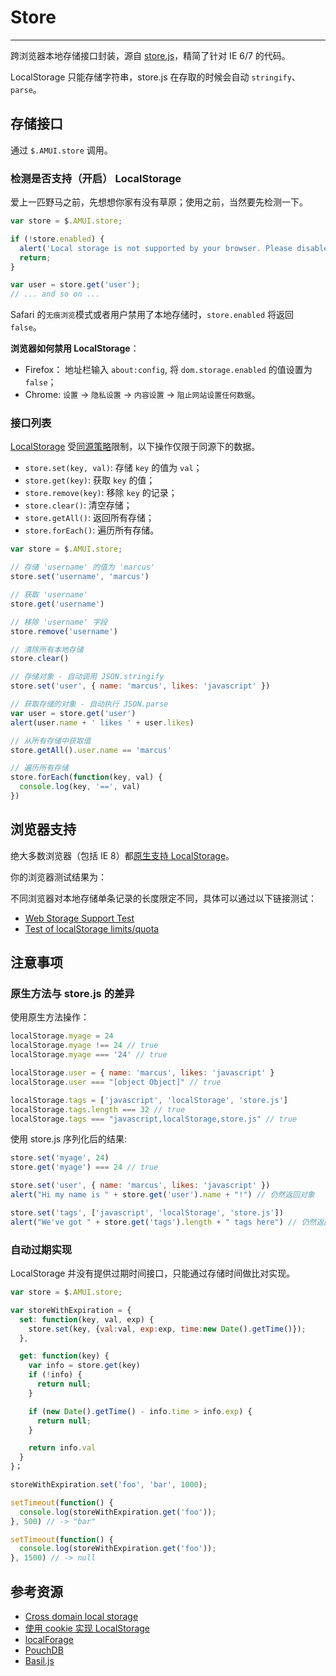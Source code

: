 # Store
---

跨浏览器本地存储接口封装，源自 [store.js](https://github.com/marcuswestin/store.js)，精简了针对 IE 6/7 的代码。

LocalStorage 只能存储字符串，store.js 在存取的时候会自动 `stringify`、`parse`。

## 存储接口


通过 `$.AMUI.store` 调用。

### 检测是否支持（开启） LocalStorage

爱上一匹野马之前，先想想你家有没有草原；使用之前，当然要先检测一下。

```javascript
var store = $.AMUI.store;

if (!store.enabled) {
  alert('Local storage is not supported by your browser. Please disable "Private Mode", or upgrade to a modern browser.');
  return;
}

var user = store.get('user');
// ... and so on ...
```

Safari 的`无痕浏览`模式或者用户禁用了本地存储时，`store.enabled` 将返回 `false`。

**浏览器如何禁用 LocalStorage**：

- Firefox： 地址栏输入 `about:config`, 将 `dom.storage.enabled` 的值设置为 `false`；
- Chrome: `设置` → `隐私设置` → `内容设置` → `阻止网站设置任何数据`。

### 接口列表

[LocalStorage](https://developer.mozilla.org/en-US/docs/Web/Guide/API/DOM/Storage) 受[同源策略](https://developer.mozilla.org/en-US/docs/Web/Security/Same-origin_policy)限制，以下操作仅限于同源下的数据。

- `store.set(key, val)`: 存储 `key` 的值为 `val`；
- `store.get(key)`: 获取 `key` 的值；
- `store.remove(key)`: 移除 `key` 的记录；
- `store.clear()`: 清空存储；
- `store.getAll()`: 返回所有存储；
- `store.forEach()`: 遍历所有存储。

```javascript
var store = $.AMUI.store;

// 存储 'username' 的值为 'marcus'
store.set('username', 'marcus')

// 获取 'username'
store.get('username')

// 移除 'username' 字段
store.remove('username')

// 清除所有本地存储
store.clear()

// 存储对象 - 自动调用 JSON.stringify
store.set('user', { name: 'marcus', likes: 'javascript' })

// 获取存储的对象 - 自动执行 JSON.parse
var user = store.get('user')
alert(user.name + ' likes ' + user.likes)

// 从所有存储中获取值
store.getAll().user.name == 'marcus'

// 遍历所有存储
store.forEach(function(key, val) {
  console.log(key, '==', val)
})
```

## 浏览器支持

绝大多数浏览器（包括 IE 8）都[原生支持 LocalStorage](http://caniuse.com/#search=localStorage)。

你的浏览器测试结果为： <strong id="errorOutput" class="am-text-danger"></strong>
<strong id="store-test-success" class="am-text-success"></strong>

不同浏览器对本地存储单条记录的长度限定不同，具体可以通过以下链接测试：

- [Web Storage Support Test](http://dev-test.nemikor.com/web-storage/support-test/)
- [Test of localStorage limits/quota](https://arty.name/localstorage.html)

## 注意事项

### 原生方法与 store.js 的差异

使用原生方法操作：

```javascript
localStorage.myage = 24
localStorage.myage !== 24 // true
localStorage.myage === '24' // true

localStorage.user = { name: 'marcus', likes: 'javascript' }
localStorage.user === "[object Object]" // true

localStorage.tags = ['javascript', 'localStorage', 'store.js']
localStorage.tags.length === 32 // true
localStorage.tags === "javascript,localStorage,store.js" // true
```

使用 store.js 序列化后的结果:

```javascript
store.set('myage', 24)
store.get('myage') === 24 // true

store.set('user', { name: 'marcus', likes: 'javascript' })
alert("Hi my name is " + store.get('user').name + "!") // 仍然返回对象

store.set('tags', ['javascript', 'localStorage', 'store.js'])
alert("We've got " + store.get('tags').length + " tags here") // 仍然返回数组
```

### 自动过期实现

LocalStorage 并没有提供过期时间接口，只能通过存储时间做比对实现。

```javascript
var store = $.AMUI.store;

var storeWithExpiration = {
  set: function(key, val, exp) {
    store.set(key, {val:val, exp:exp, time:new Date().getTime()});
  },

  get: function(key) {
    var info = store.get(key)
    if (!info) {
      return null;
    }

    if (new Date().getTime() - info.time > info.exp) {
      return null;
    }

    return info.val
  }
}；

storeWithExpiration.set('foo', 'bar', 1000);

setTimeout(function() {
  console.log(storeWithExpiration.get('foo'));
}, 500) // -> "bar"

setTimeout(function() {
  console.log(storeWithExpiration.get('foo'));
}, 1500) // -> null
```

## 参考资源

- [Cross domain local storage](https://github.com/zendesk/cross-storage)
- [使用 cookie 实现 LocalStorage](https://developer.mozilla.org/en-US/docs/Web/Guide/API/DOM/Storage#Compatibility)
- [localForage](https://github.com/mozilla/localForage)
- [PouchDB](https://github.com/pouchdb/pouchdb)
- [Basil.js](https://github.com/Wisembly/basil.js)

<script>
  $(function() {
    var store = $.AMUI.store;

    var tests = {
      outputError: null,
      assert: assert,
      runFirstPass: runFirstPass,
      runSecondPass: runSecondPass,
      failed: false
    };

    function assert(truthy, msg) {
      if (!truthy) {
        tests.outputError('bad assert: ' + msg);
        if (store.disabled) {
          tests.outputError('<br>Note that store.disabled == true')
        }
        tests.failed = true
      }
    }

    function runFirstPass() {
      store.clear();

      store.get('unsetValue') // see https://github.com/marcuswestin/store.js/issues/63

      store.set('foo', 'bar')
      assert(store.get('foo') == 'bar', "stored key 'foo' not equal to stored value 'bar'")

      store.remove('foo')
      assert(store.get('foo') == null, "removed key 'foo' not null")

      assert(store.set('foo', 'value') == 'value', "store#set returns the stored value")

      store.set('foo', 'bar1')
      store.set('foo', 'bar2')
      assert(store.get('foo') == 'bar2', "key 'foo' is not equal to second value set 'bar2'")

      store.set('foo', 'bar')
      store.set('bar', 'foo')
      store.remove('foo')
      assert(store.get('bar') == 'foo', "removing key 'foo' also removed key 'bar'")

      store.set('foo', 'bar');
      store.set('bar', 'foo');
      store.clear();
      assert(store.get('foo') == null && store.get('bar') == null, "keys foo and bar not cleared after store cleared")

      store.transact('foosact', function(val) {
        assert(typeof val == 'object', "new key is not an object at beginning of transaction");
        val.foo = 'foo';
      });
      store.transact('foosact', function(val) {
        assert(val.foo == 'foo', "first transaction did not register");
        val.bar = 'bar'
      });
      assert(store.get('foosact').bar == 'bar', "second transaction did not register")

      store.set('foo', {name: 'marcus', arr: [1, 2, 3]})
      assert(typeof store.get('foo') == 'object', "type of stored object 'foo' is not 'object'")
      assert(store.get('foo') instanceof Object, "stored object 'foo' is not an instance of Object")
      assert(store.get('foo').name == 'marcus', "property 'name' of stored object 'foo' is not 'marcus'")
      assert(store.get('foo').arr instanceof Array, "Array property 'arr' of stored object 'foo' is not an instance of Array")
      assert(store.get('foo').arr.length == 3, "The length of Array property 'arr' stored on object 'foo' is not 3")

      assert(store.enabled = !store.disabled, "Store.enabled is not the reverse of .disabled");

      store.remove('circularReference')
      var circularOne = {}
      var circularTwo = {one: circularOne}
      circularOne.two = circularTwo
      var threw = false
      try {
        store.set('circularReference', circularOne)
      }
      catch (e) {
        threw = true
      }
      assert(threw, "storing object with circular reference did not throw")
      assert(!store.get('circularReference'), "attempting to store object with circular reference which should have faile affected store state")

      // If plain local storage was used before store.js, we should attempt to JSON.parse them into javascript values.
      // Store values using vanilla localStorage, then read them out using store.js
      if (typeof localStorage != 'undefined') {
        var promoteValues = {
          'int': 42,
          'bool': true,
          'float': 3.141592653,
          'string': "Don't Panic",
          'odd_string': "{ZYX'} abc:;::)))"
        }
        for (key in promoteValues) {
          localStorage[key] = promoteValues[key]
        }
        for (key in promoteValues) {
          assert(store.get(key) == promoteValues[key], key + " was not correctly promoted to valid JSON")
          store.remove(key)
        }
      }

      // The following stored values get tested in doSecondPass after a page reload
      store.set('firstPassFoo', 'bar')
      store.set('firstPassObj', {woot: true})

      var all = store.getAll()
      assert(all.firstPassFoo == 'bar', 'getAll gets firstPassFoo')
      assert(countProperties(all) == 4, 'getAll gets all 4 values')
    }

    function runSecondPass() {
      assert(store.get('firstPassFoo') == 'bar', "first pass key 'firstPassFoo' not equal to stored value 'bar'")

      var all = store.getAll()
      assert(all.firstPassFoo == 'bar', "getAll still gets firstPassFoo on second pass")
      assert(countProperties(all) == 4, "getAll gets all 4 values")

      store.clear();
      assert(store.get('firstPassFoo') == null, "first pass key 'firstPassFoo' not null after store cleared")

      var all = store.getAll()
      assert(countProperties(all) == 0, "getAll returns 0 properties after store.clear() has been called")
    }

    function countProperties(obj) {
      var count = 0
      for (var key in obj) {
        if (obj.hasOwnProperty(key)) {
          count++
        }
      }
      return count
    }

    var doc = document,
      errorOutput = doc.getElementById('errorOutput'),
      isSecondPass = (doc.location.hash == '#secondPass');

    tests.outputError = function outputError(msg) {
      var prefix = (isSecondPass ? 'second' : 'first') + ' pass '
      errorOutput.appendChild(doc.createElement('div')).innerHTML = prefix + msg
    };

    try {
      if (isSecondPass) {
        tests.runSecondPass()
      } else {
        tests.runFirstPass()
      }
    } catch (e) {
      console.log(e);
      tests.assert(false, 'Tests should not throw: "' + JSON.stringify(e) + '"')
    }

    if (!tests.failed) {
      if (!isSecondPass) {
        doc.location.hash = '#secondPass';
        doc.location.reload()
      } else {
        doc.location.hash = '#';
        $('#store-test-success').html('测试通过！');
      }
    }
  });
</script>
